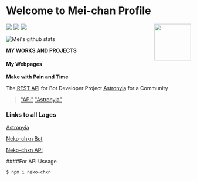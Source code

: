 # Welcome to Mei-chan Profile

<img align="right" width="100" height="100" src="https://cdn.discordapp.com/attachments/779691035268874302/796367344402038784/tenor.gif">

![](https://img.shields.io/github/stars/pandao/editor.md.svg) ![](https://img.shields.io/github/forks/pandao/editor.md.svg) ![](https://img.shields.io/bower/v/editor.md.svg)

![Mei's github stats](https://github-readme-stats.vercel.app/api?username=Neko-Oneechan&count_private=true&theme=midnight-purple)

**MY WORKS AND PROJECTS**


#### My Webpages

**Make with Pain and Time**

The <abbr title="Neko-chxn API">REST API</abbr> for Bot Developer
Project <abbr title="For VRChat :3">Astronyia</abbr> for a Community

> ["API"](https://api.neko-chxn.xyz/ "Neko-chxn API")
> ["Astronyia"](https://astronyia.xyz/ "Astronyia")

### Links to all Lages

[Astronyia](https://astronyia.xyz/)

[Neko-chxn Bot](http://neko-chxn.xyz/)

[Neko-chxn API](https://api.neko-chxn.xyz/)

####For API Useage

`$ npm i neko-chxn`
